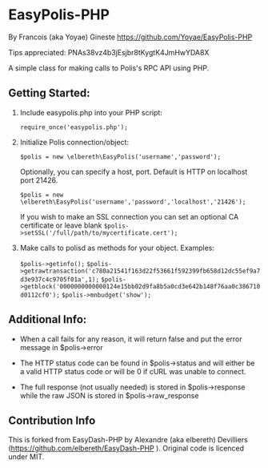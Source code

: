 # EasyPolis-PHP
By Francois (aka Yoyae) Gineste
https://github.com/Yoyae/EasyPolis-PHP

Tips appreciated: PNAs38vz4b3jEsjbr8tKygtK4JmHwYDA8X

A simple class for making calls to Polis's RPC API using PHP.

## Getting Started:
1. Include easypolis.php into your PHP script:

	`require_once('easypolis.php');`
2. Initialize Polis connection/object:

	`$polis = new \elbereth\EasyPolis('username','password');`

	Optionally, you can specify a host, port. Default is HTTP on localhost port 21426.

	`$polis = new \elbereth\EasyPolis('username','password','localhost','21426');`

	If you wish to make an SSL connection you can set an optional CA certificate or leave blank
	`$polis->setSSL('/full/path/to/mycertificate.cert');`

3. Make calls to polisd as methods for your object. Examples:

	`$polis->getinfo();`
	`$polis->getrawtransaction('c780a21541f163d22f53661f592399fb658d12dc55ef9a7d3e937c4c9705f01a',1);`
	`$polis->getblock('0000000000000124e15bb02d9fa8b5a0cd3e642b148f76aa0c386710d0112cf0');`
	`$polis->mnbudget('show');`

## Additional Info:
* When a call fails for any reason, it will return false and put the error message in $polis->error

* The HTTP status code can be found in $polis->status and will either be a valid HTTP status code or will be 0 if cURL was unable to connect.

* The full response (not usually needed) is stored in $polis->response while the raw JSON is stored in $polis->raw_response

## Contribution Info

This is forked from EasyDash-PHP by Alexandre (aka elbereth) Devilliers (https://github.com/elbereth/EasyDash-PHP ).
Original code is licenced under MIT.
